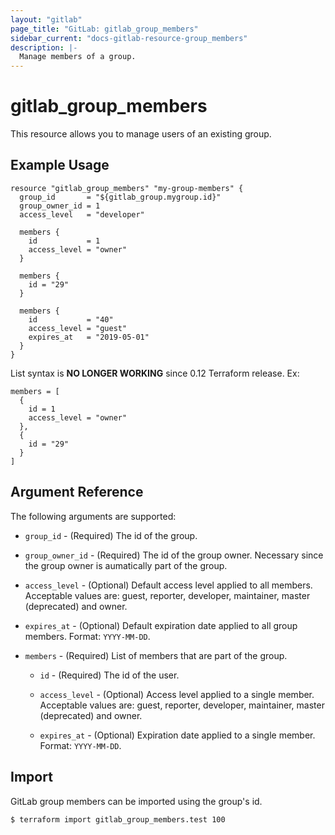 ```yaml
---
layout: "gitlab"
page_title: "GitLab: gitlab_group_members"
sidebar_current: "docs-gitlab-resource-group_members"
description: |-
  Manage members of a group.
---
```


# gitlab\_group_members

This resource allows you to manage users of an existing group.

## Example Usage

```hcl
resource "gitlab_group_members" "my-group-members" {
  group_id       = "${gitlab_group.mygroup.id}"
  group_owner_id = 1
  access_level   = "developer"

  members {
    id           = 1
    access_level = "owner"
  }

  members {
    id = "29"
  }

  members {
    id           = "40"
    access_level = "guest"
    expires_at   = "2019-05-01"
  }
}
```

List syntax is **NO LONGER WORKING** since 0.12 Terraform release. Ex:
```hcl
members = [
  {
    id = 1
    access_level = "owner"
  },
  {
    id = "29"
  }
]
```

## Argument Reference

The following arguments are supported:

* `group_id` - (Required) The id of the group.

* `group_owner_id` - (Required) The id of the group owner. Necessary since the group owner is aumatically part of the group.

* `access_level` - (Optional) Default access level applied to all members. Acceptable values are: guest, reporter, developer, maintainer, master (deprecated) and owner.

* `expires_at` - (Optional) Default expiration date applied to all group members. Format: `YYYY-MM-DD`.

* `members` - (Required) List of members that are part of the group.

  * `id` - (Required) The id of the user.

  * `access_level` - (Optional) Access level applied to a single member. Acceptable values are: guest, reporter, developer, maintainer, master (deprecated) and owner.

  * `expires_at` - (Optional) Expiration date applied to a single member. Format: `YYYY-MM-DD`.

## Import

GitLab group members can be imported using the group's id.

```
$ terraform import gitlab_group_members.test 100
```
